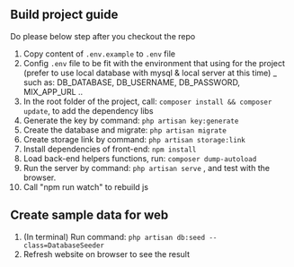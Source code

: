## Build project guide
Do please below step after you checkout the repo

1. Copy content of `.env.example` to `.env` file
2. Config `.env` file to be fit with the environment that using for the project (prefer to use local database with mysql & local server at this time) _ such as: DB_DATABASE, DB_USERNAME, DB_PASSWORD, MIX_APP_URL ..
3. In the root folder of the project, call: `composer install && composer update`, to add the dependency libs
4. Generate the key by command: `php artisan key:generate`
5. Create the database and migrate: `php artisan migrate`
6. Create storage link by command: `php artisan storage:link`
7. Install dependencies of front-end: `npm install`
8. Load back-end helpers functions, run: `composer dump-autoload` 
9. Run the server by command: `php artisan serve` , and test with the browser.
10. Call "npm run watch" to rebuild js

## Create sample data for web
1. (In terminal) Run command: `php artisan db:seed --class=DatabaseSeeder`
2. Refresh website on browser to see the result
